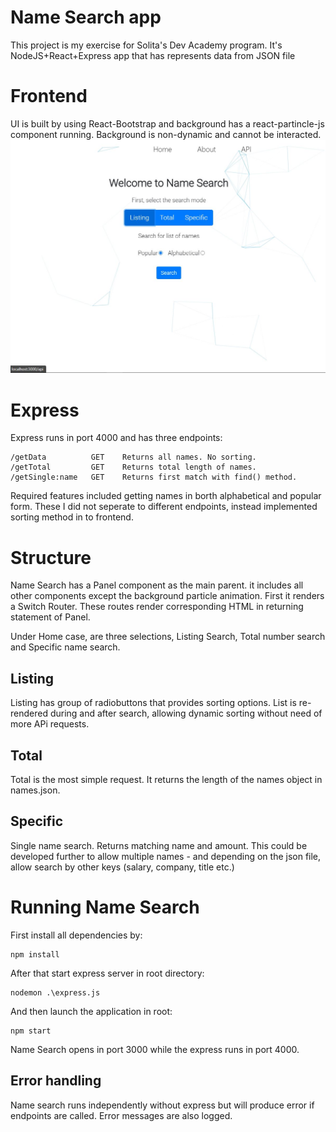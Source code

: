 # Name Search app

This project is my exercise for Solita's Dev Academy program. It's NodeJS+React+Express app that has represents data from JSON file

# Frontend

UI is built by using React-Bootstrap and background has a react-partincle-js component running. Background is non-dynamic and cannot be interacted.
![Alt text](img/screenshot.jpg?raw=true "Name Search home")


# Express

Express runs in port 4000 and has three endpoints:

```
/getData	      GET    Returns all names. No sorting.
/getTotal	      GET    Returns total length of names.
/getSingle:name   GET    Returns first match with find() method.
```
Required features included getting names in borth alphabetical and popular form. These I did not seperate to different endpoints, instead implemented sorting method in to frontend.

# Structure

Name Search has a Panel component as the main parent. it includes all other components except the background particle animation. First it renders a Switch Router. These routes render corresponding HTML in returning statement of Panel.

Under Home case, are three selections, Listing Search, Total number search and Specific name search. 

## Listing 
Listing has group of radiobuttons that provides sorting options. List is re-rendered during and after search, allowing dynamic sorting without need of more APi requests.

## Total 
Total is the most simple request. It returns the length of the names object in names.json.

## Specific
Single name search. Returns matching name and amount. This could be developed further to allow multiple names - and depending on the json file, allow search by other keys (salary, company, title etc.)


# Running Name Search


First install all dependencies by:

```
npm install
```

After that start express server in root directory:

```
nodemon .\express.js
```

And then launch the application in root:

```
npm start
```
Name Search opens in port 3000 while the express runs in port 4000.


## Error handling

Name search runs independently without express but will produce error if endpoints are called. Error messages are also logged.


